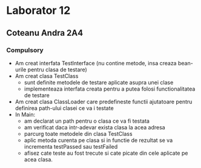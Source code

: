 # Laborator 12
## Coteanu Andra 2A4
### Compulsory

+ Am creat interfata TestInterface (nu contine metode, insa creaza bean-urile pentru clasa de testare)
+ Am creat clasa TestClass
    + sunt definite metodele de testare aplicate asupra unei clase
    + implementeaza interfata creata pentru a putea folosi functionalitatea de testare
+ Am creat clasa ClassLoader care predefineste functii ajutatoare pentru definirea path-ului clasei ce va i testate
+ In Main:
    + am declarat un path pentru o clasa ce va fi testata
    + am verificat daca intr-adevar exista clasa la acea adresa
    + parcurg toate metodele din clasa TestClass
    + aplic metoda curenta pe clasa si in functie de rezultat se va incrementa testPassed sau testFailed
    + afisez cate teste au fost trecute si cate picate din cele aplicate pe acea clasa.
